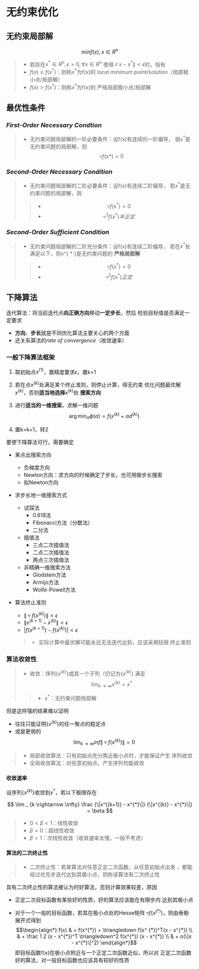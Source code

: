 #	无约束优化

##	无约束局部解

$$
minf(x), x \in R^n
$$

> - 若存在$x^{ * } \in R^n, \epsilon > 0, \forall x \in R^n$
	使得$\|x - x^{ * }\| < \epsilon$时，恒有
> - $f(x) \geq f(x^{ * })$：则称$x^{ * }$为f(x)的
	*local minimum point/solution*（局部极小点/局部解）
> - $f(x) > f(x^{ * })$：则称$x^{ * }$为f(x)的
	严格局部极小点/局部解

##	最优性条件

###	*First-Order Necessary Condtion*

> - 无约束问题局部解的一阶必要条件：设f(x)有连续的一阶偏导，
	弱$x^{ * }$是无约束问题的局部解，则
	$$ \triangledown f(x{* }) = 0$$

###	*Second-Order Necessary Condition*

> - 无约束问题局部解的二阶必要条件：设f(x)有连续二阶偏导，
	若$x^{ * }$是无约束问题的局部解，则
> > -	$$\triangledown f(x^{ * }) = 0$$
> > -	$$\triangledown^2 f(x^{ * })半正定$$

###	*Second-Order Sufficient Condition*

> - 无约束问题局部解的二阶充分条件：设f(x)有连续二阶偏导，
	若在$x^{ * }$处满足以下，则x^{ * }是无约束问题的
	**严格局部解**
> > -	$$\triangledown f(x^{ * }) = 0$$
> > -	$$\triangledown^2 f(x^{ * })正定$$

##	下降算法

迭代算法：将当前迭代点**向正确方向**移动**一定步长**，然后
检验目标值是否满足一定要求

-	**方向**、**步长**就是不同优化算法主要关心的两个方面
-	还关系算法的*rate of convergence*（收敛速率）

###	一般下降算法框架

1.	取初始点$x^{(1)}$，置精度要求$\epsilon$，置k=1

2.	若在点$x^{(k)}$处满足某个终止准则，则停止计算，得无约束
	优化问题最优解$x^{(k)}$，否则**适当地选择**$x^{(k)}$处
	**搜索方向**

3.	进行**适当的一维搜索**，求解一维问题
	$$
	\arg\min_{\alpha} \phi(\alpha) =
		f(x^{(k)} + \alpha d^{(k)})
	$$

4.	置k=k+1，转2

要使下降算法可行，需要确定

-	某点出搜索方向
	-	负梯度方向
	-	Newton方向：求方向的时候确定了步长，也可用做步长搜索
	-	拟Newton方向
-	求步长地一维搜索方式
	-	试探法
		-	0.618法
		-	Fibonacci方法（分数法）
		-	二分法
	-	插值法
		-	三点二次插值法
		-	二点二次插值法
		-	两点三次插值法
	-	非精确一维搜索方法
		-	Glodstein方法
		-	Armijo方法
		-	Wolfe-Powell方法
-	算法终止准则
	-	$\|\triangledown f(x^{(k)})\| < \epsilon$
	-	$\|x^{(k+1)} - x^{(k)}\| < \epsilon$
	-	$|f(x^{(k+1)}) - f(x^{(k)})| < \epsilon$

	> - 实际计算中最优解可能永远无法迭代达到，应该采用较弱
		终止准则

###	算法收敛性

> - 收敛：序列$\{x^{(k)}\}$或其一个子列（仍记为$\{x^{(k)}\}$
	满足
	$$
	\lim_{k \rightarrow \infty} x^{(k)} = x^{ * }
	$$
> > -	$x^{ * }$：无约束问题局部解

但是这样强的结果难以证明

-	往往只能证明$\{x^{(k)}\}$的任一聚点的稳定点
-	或是更弱的
	$$
	\lim_{k \rightarrow \infty} inf
		\|\triangledown f(x^{(k)}) \| = 0
	$$

> - 局部收敛算法：只有初始点充分靠近极小点时，才能保证产生
	序列收敛
> - 全局收敛算法：对任意初始点，产生序列均能收敛

####	收敛速率

设序列$\{x^{(k)}\}$收敛到$x^{ * }$，若以下极限存在

$$
\lim _ {k \rightarrow \infty} \frac {\|x^{(k+1)} - x^{*}\|}
	{\|x^{(k)} - x^{*}\|} = \beta
$$

> - $0 < \beta < 1$：线性收敛
> - $\beta = 0$：超线性收敛
> - $\beta = 1$：次线性收敛（收敛速率太慢，一般不考虑）

####	算法的二次终止性

> - 二次终止性：若某算法对任意正定二次函数，从任意初始点出发
	，都能经过优先步迭代达到其极小点，则称该算法有二次终止性

具有二次终止性的算法被认为时好算法，否则计算效果较差，原因

-	正定二次目标函数有某些好的性质，好的算法应该能在有限步内
	达到其极小点

-	对于一个一般的目标函数，若其在极小点处的Hesse矩阵
	$\triangledown f(x^{( * )})$，则由泰勒展开式得到
	$$\begin{align*}
	f(x) & = f(x^{*}) + \triangledown f(x^ {*})^T(x - x^{*}) \\
		& + \frac 1 2 (x - x^{*})^T \triangledown^2 f(x^{*})
			(x - x^{*}) \\
		& + o(\|x - x^{*}\|^2)
	\end{align*}$$
	即目标函数f(x)在极小点附近与一个正定二次函数近似，所以对
	正定二次函数好的算法，对一般目标函数也应该具有较好的性质

